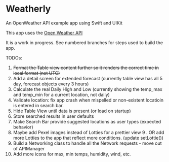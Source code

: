 # Weatherly
An OpenWeather API example app using Swift and UIKit

This app uses the [Open Weather API](https://openweathermap.org/)

It is a work in progress. See numbered branches for steps used to build the app. 

TODOs: 
1. ~~Format the Table view content further so it renders the correct time in local format (not UTC)~~
2. Add a detail screen for extended forecast (currently table view has all 5 day, forecast objects every 3 hours)
3. Calculate the real Daily High and Low (currently showing the temp_max and temp_min for a current location, not daily)
4. Validate location: fix app crash when mispelled or non-existent locatioin is entered in search bar.
5. Hide Table View until data is present (or load on startup)
6. Store searched results in user defaults
7. Make Search Bar provide suggested locations as user types (expected behavior)
8. Maybe add Pexel images instead of Lotties for a prettier view
9 . OR add more Lotties to the app that reflect more conditions. (update setLottie())
10. Build a Networking class to handle all the Network requests - move out of APIManager
11. Add more icons for max, min temps, humidity, wind, etc.

